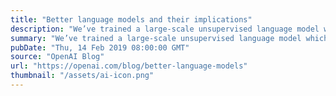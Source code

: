 ```yaml
---
title: "Better language models and their implications"
description: "We’ve trained a large-scale unsupervised language model which generates coherent paragraphs of text, achieves state-of-the-art performance on many language modeling benchmarks, and performs rudimentary reading comprehension, machine translation, question answering, and summarization—all without task-specific training."
summary: "We’ve trained a large-scale unsupervised language model which generates coherent paragraphs of text, achieves state-of-the-art performance on many language modeling benchmarks, and performs rudimentary reading comprehension, machine translation, question answering, and summarization—all without task-specific training."
pubDate: "Thu, 14 Feb 2019 08:00:00 GMT"
source: "OpenAI Blog"
url: "https://openai.com/blog/better-language-models"
thumbnail: "/assets/ai-icon.png"
---
```


